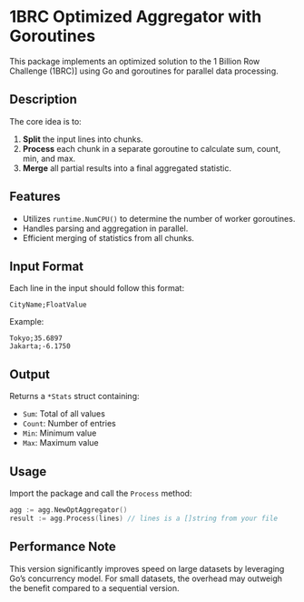 # 1BRC Optimized Aggregator with Goroutines

This package implements an optimized solution to the 1 Billion Row Challenge (1BRC)] using Go and goroutines for parallel data processing.

## Description

The core idea is to:
1. **Split** the input lines into chunks.
2. **Process** each chunk in a separate goroutine to calculate sum, count, min, and max.
3. **Merge** all partial results into a final aggregated statistic.

## Features

- Utilizes `runtime.NumCPU()` to determine the number of worker goroutines.
- Handles parsing and aggregation in parallel.
- Efficient merging of statistics from all chunks.

## Input Format

Each line in the input should follow this format:

```
CityName;FloatValue
```

Example:
```
Tokyo;35.6897
Jakarta;-6.1750
```

## Output

Returns a `*Stats` struct containing:
- `Sum`: Total of all values
- `Count`: Number of entries
- `Min`: Minimum value
- `Max`: Maximum value

## Usage

Import the package and call the `Process` method:

```go
agg := agg.NewOptAggregator()
result := agg.Process(lines) // lines is a []string from your file
```

## Performance Note

This version significantly improves speed on large datasets by leveraging Go’s concurrency model. For small datasets, the overhead may outweigh the benefit compared to a sequential version.
